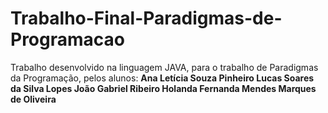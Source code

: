 # Trabalho-Final-Paradigmas-de-Programacao

Trabalho desenvolvido na linguagem JAVA, para o trabalho de Paradigmas da Programação, pelos alunos: 
**Ana Letícia Souza Pinheiro
Lucas Soares da Silva Lopes
João Gabriel Ribeiro Holanda
Fernanda Mendes Marques de Oliveira**
